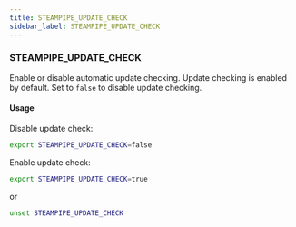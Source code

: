 ```yaml
---
title: STEAMPIPE_UPDATE_CHECK
sidebar_label: STEAMPIPE_UPDATE_CHECK
---
```



### STEAMPIPE_UPDATE_CHECK
Enable or disable automatic update checking.  Update checking is enabled by default.  Set to `false` to disable update checking.

#### Usage 
Disable update check:
```bash
export STEAMPIPE_UPDATE_CHECK=false 
```

Enable update check:
```bash
export STEAMPIPE_UPDATE_CHECK=true
```
or 
```bash
unset STEAMPIPE_UPDATE_CHECK
```